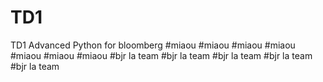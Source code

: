 # TD1
TD1 Advanced Python for bloomberg
#miaou
#miaou
#miaou
#miaou
#miaou
#miaou
#miaou
#bjr la team
#bjr la team
#bjr la team
#bjr la team
#bjr la team

